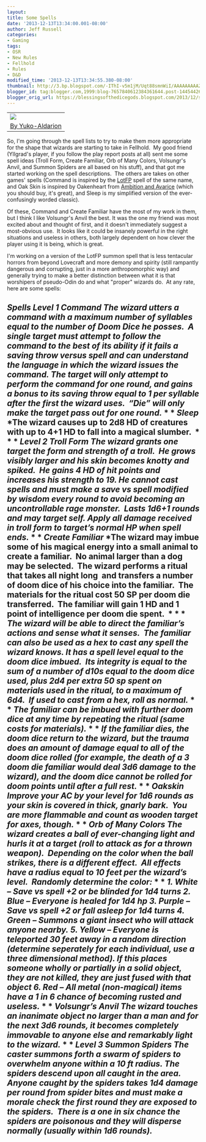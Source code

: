 ```yaml
---
layout:  
title: Some Spells
date: '2013-12-13T13:34:00.001-08:00'
author: Jeff Russell
categories:
- Gaming
tags:
- OSR
- New Rules
- Fellhold
- Rules
- D&D
modified_time: '2013-12-13T13:34:55.380-08:00'
thumbnail: http://3.bp.blogspot.com/-IThI-v5m1jM/Uqt88smnWiI/AAAAAAAAAZs/hgivjIKA464/s72-c/Magic_diagram_3_by_Yuko_Aldarion.jpg
blogger_id: tag:blogger.com,1999:blog-7657840612384361644.post-1445442650239362861
blogger_orig_url: https://blessingsofthedicegods.blogspot.com/2013/12/some-spells.html
---
```


 <table> <tbody> <tr class="odd"> <td><span style="margin-left: auto; margin-right: auto;"><a href="http://yuko-aldarion.deviantart.com/"><img src="http://3.bp.blogspot.com/-IThI-v5m1jM/Uqt88smnWiI/AAAAAAAAAZs/hgivjIKA464/s1600/Magic_diagram_3_by_Yuko_Aldarion.jpg" /></a></span></td> </tr> <tr class="even"> <td><a href="http://yuko-aldarion.deviantart.com/">By Yuko-Aldarion</a></td> </tr> </tbody> </table> 
  

So, I'm going through the spell lists to try to make them more appropriate for the shape that wizards are starting to take in Fellhold.  My good friend (Yllgrad's player, if you follow the play report posts at all) sent me some spell ideas (Troll Form, Create Familiar, Orb of Many Colors, Volsungr's Anvil, and Summon Spiders are all based on his stuff), and that got me started working on the spell descriptions.  The others are takes on other games' spells (Command is inspired by the [LotFP](http://www.lotfp.com/RPG/) spell of the same name, and Oak Skin is inspired by Oakenheart from [Ambition and Avarice](http://www.rpgnow.com/product/116758/Ambition-%26-Avarice-1st-Edition) (which you should buy, it's great), and Sleep is my simplified version of the ever-confusingly worded classic).  
  
Of these, Command and Create Familiar have the most of my work in them, but I think I like Volsungr's Anvil the best. It was the one my friend was most excited about and thought of first, and it doesn't immediately suggest a most-obvious use.  It looks like it could be insanely powerful in the right situations and useless in others, both largely dependent on how clever the player using it is being, which is great.  
  
I'm working on a version of the LotFP summon spell that is less tentacular horrors from beyond Lovecraft and more demony and spirity (still rampantly dangerous and corrupting, just in a more anthropomorphic way) and generally trying to make a better distinction between what it is that worshipers of pseudo-Odin do and what "proper" wizards do.  At any rate, here are some spells:  
  

## *Spells*  *Level 1*  *Command*  *The wizard utters a command with a maximum number of syllables equal to the number of Doom Dice he posses.  A single target must attempt to follow the command to the best of its ability if it fails a saving throw versus spell and can understand the language in which the wizard issues the command. The target will only attempt to perform the command for one round, and gains a bonus to its saving throw equal to 1 per syllable after the first the wizard uses.  “Die” will only make the target pass out for one round.*  *   *  *Sleep*  *The wizard causes up to 2d8 HD of creatures with up to 4+1 HD to fall into a magical slumber.  *  *   *  *Level 2*  *Troll Form*  *The wizard grants one target the form and strength of a troll.  He grows visibly larger and his skin becomes knotty and spiked.  He gains 4 HD of hit points and increases his strength to 19. He cannot cast spells and must make a save vs spell modified by wisdom every round to avoid becoming an uncontrollable rage monster.  Lasts 1d6+1 rounds and may target self. Apply all damage received in troll form to target’s normal HP when spell ends.*  *   *  *Create Familiar*  *The wizard may imbue some of his magical energy into a small animal to create a familiar.  No animal larger than a dog may be selected.  The wizard performs a ritual that takes all night long  and transfers a number of doom dice of his choice into the familiar.  The materials for the ritual cost 50 SP per doom die transferred.  The familiar will gain 1 HD and 1 point of intelligence per doom die spent.  *  *   *  *The wizard will be able to direct the familiar’s actions and sense what it senses.  The familiar can also be used as a hex to cast any spell the wizard knows. It has a spell level equal to the doom dice imbued.  Its integrity is equal to the sum of a number of d10s equal to the doom dice used, plus 2d4 per extra 50 sp spent on materials used in the ritual, to a maximum of 6d4.  If used to cast from a hex, roll as normal.*  *   *  *The familiar can be imbued with further doom dice at any time by repeating the ritual (same costs for materials).*  *   *  *If the familiar dies, the doom dice return to the wizard, but the trauma does an amount of damage equal to all of the doom dice rolled (for example, the death of a 3 doom die familiar would deal 3d6 damage to the wizard), and the doom dice cannot be rolled for doom points until after a full rest.*  *   *  *Oakskin*  *Improve your AC by your level for 1d6 rounds as your skin is covered in thick, gnarly bark.  You are more flammable and count as wooden target for axes, though.*  *   *  *Orb of Many Colors*  *The wizard creates a ball of ever-changing light and hurls it at a target (roll to attack as for a thrown weapon).  Depending on the color when the ball strikes, there is a different effect.  All effects have a radius equal to 10 feet per the wizard’s level.  Randomly determine the color:*  *   *  *1. White – Save vs spell +2 or be blinded for 1d4 turns*  *2. Blue – Everyone is healed for 1d4 hp*  *3. Purple – Save vs spell +2 or fall asleep for 1d4 turns*  *4. Green – Summons a giant insect who will attack anyone nearby.*   *5. Yellow – Everyone is teleported 30 feet away in a random direction (determine seperately for each individual, use a three dimensional method). If this places someone wholly or partially in a solid object, they are not killed, they are just fused with that object*  *6. Red – All metal (non-magical) items have a 1 in 6 chance of becoming rusted and useless.*  *   *  *Volsungr’s Anvil*  *The wizard touches an inanimate object no larger than a man and for the next 3d6 rounds, it becomes completely immovable to anyone else and remarkably light to the wizard.*  *   *  *Level 3*  *Summon Spiders*   *The caster summons forth a swarm of spiders to overwhelm anyone within a 10 ft radius. The spiders descend upon all caught in the area. Anyone caught by the spiders takes 1d4 damage per round from spider bites and must make a morale check the first round they are exposed to the spiders.  There is a one in six chance the spiders are poisonous and they will disperse normally (usually within 1d6 rounds).* 
